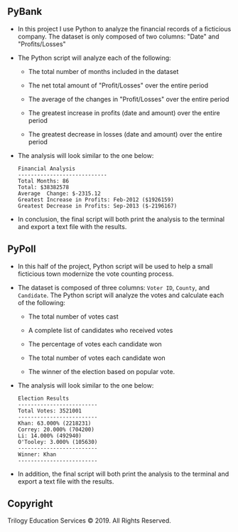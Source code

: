 

## PyBank

* In this project I use Python to analyze the financial records of a ficticious company. The dataset is only composed of two columns: "Date" and "Profits/Losses"

* The Python script will analyze each of the following:

  * The total number of months included in the dataset

  * The net total amount of "Profit/Losses" over the entire period

  * The average of the changes in "Profit/Losses" over the entire period

  * The greatest increase in profits (date and amount) over the entire period

  * The greatest decrease in losses (date and amount) over the entire period

* The analysis will look similar to the one below:

  ```text
  Financial Analysis
  ----------------------------
  Total Months: 86
  Total: $38382578
  Average  Change: $-2315.12
  Greatest Increase in Profits: Feb-2012 ($1926159)
  Greatest Decrease in Profits: Sep-2013 ($-2196167)
  ```

* In conclusion, the final script will both print the analysis to the terminal and export a text file with the results.

## PyPoll

* In this half of the project, Python script will be used to help a small ficticious town modernize the vote counting process.

* The dataset is composed of three columns: `Voter ID`, `County`, and `Candidate`. The Python script will analyze the votes and calculate each of the following:

  * The total number of votes cast

  * A complete list of candidates who received votes

  * The percentage of votes each candidate won

  * The total number of votes each candidate won

  * The winner of the election based on popular vote.

* The analysis will look similar to the one below:

  ```text
  Election Results
  -------------------------
  Total Votes: 3521001
  -------------------------
  Khan: 63.000% (2218231)
  Correy: 20.000% (704200)
  Li: 14.000% (492940)
  O'Tooley: 3.000% (105630)
  -------------------------
  Winner: Khan
  -------------------------
  ```

* In addition, the final script will both print the analysis to the terminal and export a text file with the results.

## Copyright

Trilogy Education Services © 2019. All Rights Reserved.
